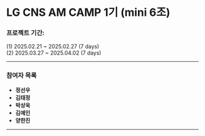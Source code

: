 # LG CNS AM CAMP 1기 (mini 6조)

### 프로젝트 기간: 
(1) 2025.02.21 ~ 2025.02.27 (7 days) <br>
(2) 2025.03.27 ~ 2025.04.02 (7 days)

---

### 참여자 목록
- **정선우** 
- **김태정**
- **박상욱**
- **김예인** 
- **양한진** 

---
